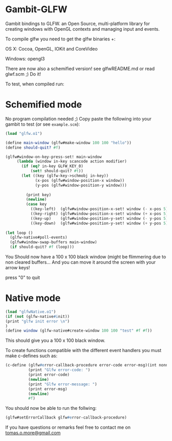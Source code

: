Gambit-GLFW
===========

Gambit bindings to GLFW. an Open Source, multi-platform library for creating windows with OpenGL contexts and managing input and events.

To compile glfw you need to get the glfw binaries +:
 
OS X:
Cocoa, OpenGL, IOKit and CoreVideo

Windows:
opengl3


There are now also a schemified version! see glfwREADME.md or read glwf.scm ;)
Do it!



To test, when compiled run: 
# Schemified mode
No program compilation needed ;)
Copy paste the following into your gambit to test (or see `example.scm`):
```scheme
(load "glfw.o1")

(define main-window (glfw#make-window 100 100 "hello"))
(define should-quit? #f)

(glfw#window-on-key-press-set! main-window
     (lambda (window in-key scancode action modifier)
       (if (eq? in-key GLFW_KEY_0)
           (set! should-quit? #t))
       (let ((key (glfw-key->schmobj in-key))
             (x-pos (glfw#window-position-x window))
             (y-pos (glfw#window-position-y window)))
             
         (print key)
         (newline)
         (case key
           ((key-left)  (glfw#window-position-x-set! window (- x-pos 5)))
           ((key-right) (glfw#window-position-x-set! window (+ x-pos 5)))
           ((key-up)    (glfw#window-position-y-set! window (- y-pos 5)))
           ((key-down)  (glfw#window-position-y-set! window (+ y-pos 5)))))))
       
(let loop ()
  (glfw-native#poll-events)
  (glfw#window-swap-buffers main-window)
  (if should-quit? #f (loop)))

```
You Should now have a 100 x 100 black window (might be flimmering due to non cleared buffers...
And you can move it around the screen with your arrow keys!

press "0" to quit


# Native mode
```scheme
(load "glfwNative.o1")
(if (not (glfw-native#init))
(print "glfw init error \n")
)
(define window (glfw-native#create-window 100 100 "test" #f #f))
```
This should give you a 100 x 100 black window.

To create functions compatible with the different event handlers you must make c-defines such as:
```scheme
(c-define (glfw#error-callback-procedure error-code error-msg)(int nonnull-UTF-8-string) void "gambitErrorCallback" ""
          (print "Glfw error-code: ")
          (print error-code)
          (newline)
          (print "Glfw error-message: ")
          (print error-msg)
          (newline)
          #f)
```

You should now be able to run the follwing:
```scheme
(glfw#setErrorCallback glfw#error-callback-procedure)
```

If you have questions or remarks feel free to contact me on tomas.o.more@gmail.com
